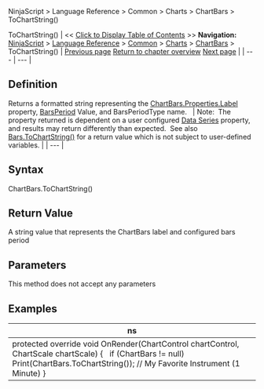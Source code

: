 ﻿
NinjaScript \> Language Reference \> Common \> Charts \> ChartBars \> ToChartString()

ToChartString()
| \<\< [Click to Display Table of Contents](chartbars_tochartstring().md) \>\> **Navigation:**     [NinjaScript](ninjascript.md) \> [Language Reference](language_reference_wip.md) \> [Common](common.md) \> [Charts](chart.md) \> [ChartBars](chartbars.md) \> ToChartString() | [Previous page](chartbars_properties.md) [Return to chapter overview](chartbars.md) [Next page](chartbars_toindex.md) |
| --- | --- |
## Definition
Returns a formatted string representing the [ChartBars.Properties.Label](chartbars_properties.md) property, [BarsPeriod](barsperiod.md) Value, and BarsPeriodType name.
 
| Note:  The property returned is dependent on a user configured [Data Series](working_with_price_data.md) property, and results may return differently than expected.  See also [Bars.ToChartString()](tochartstring.md) for a return value which is not subject to user\-defined variables. |
| --- |

## Syntax
ChartBars.ToChartString()
 
## Return Value
A string value that represents the ChartBars label and configured bars period
 
## Parameters
This method does not accept any parameters
## 
## Examples
| ns |
| --- |
| protected override void OnRender(ChartControl chartControl, ChartScale chartScale) {    if (ChartBars !\= null)      Print(ChartBars.ToChartString()); // My Favorite Instrument (1 Minute) } |
